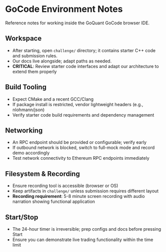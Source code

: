 # GoCode Environment Notes

Reference notes for working inside the GoQuant GoCode browser IDE.

## Workspace
- After starting, open `challenge/` directory; it contains starter C++ code and submission rules.
- Our docs live alongside; adapt paths as needed.
- **CRITICAL**: Review starter code interfaces and adapt our architecture to extend them properly

## Build Tooling
- Expect CMake and a recent GCC/Clang
- If package install is restricted, vendor lightweight headers (e.g., nlohmann/json)
- Verify starter code build requirements and dependency management

## Networking
- An RPC endpoint should be provided or configurable; verify early
- If outbound network is blocked, switch to full-mock mode and record demo accordingly
- Test network connectivity to Ethereum RPC endpoints immediately

## Filesystem & Recording
- Ensure recording tool is accessible (browser or OS)
- Keep artifacts in `challenge/` unless submission requires different layout
- **Recording requirement**: 5-8 minute screen recording with audio narration showing functional application

## Start/Stop
- The 24-hour timer is irreversible; prep configs and docs before pressing Start
- Ensure you can demonstrate live trading functionality within the time limit
